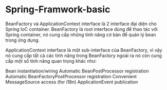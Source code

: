 # Spring-Framwork-basic


BeanFactory và ApplicationContext interface là 2 interface đại diện cho Spring IoC container. BeanFactory là root interface dùng để thao tác với Spring container, nó cung cấp những tính năng cơ bản để quản lý bean trong ứng dụng.

ApplicationContext interface là một sub-interface của BeanFactory, vì vậy nó cung cấp tất cả các tính năng trong BeanFactory ngoài ra nó còn cung cấp một số tính năng quan trọng khác như:

Bean instantiation/wiring
Automatic BeanPostProcessor registration
Automatic BeanFactoryPostProcessor registration
Convenient MessageSource access (for i18n)
ApplicationEvent publication
